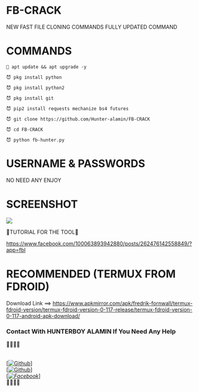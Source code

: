 # FB-CRACK

NEW FAST FILE CLONING COMMANDS FULLY UPDATED COMMAND

# COMMANDS
````
👿 apt update && apt upgrade -y

😈 pkg install python

😈 pkg install python2

😈 pkg install git

😈 pip2 install requests mechanize bs4 futures

😈 git clone https://github.com/Hunter-alamin/FB-CRACK

😈 cd FB-CRACK

😈 python fb-hunter.py

````

# USERNAME & PASSWORDS 
NO NEED ANY ENJOY

# SCREENSHOT
![](https://a.top4top.io/p_21946mtq20.jpg)

💠TUTORIAL FOR THE TOOL💠

https://www.facebook.com/100063893942880/posts/262476142558849/?app=fbl

# RECOMMENDED (TERMUX FROM FDROID)
Download Link ==> https://www.apkmirror.com/apk/fredrik-fornwall/termux-fdroid-version/termux-fdroid-version-0-117-release/termux-fdroid-version-0-117-android-apk-download/

### Contact With HUNTERBOY ALAMIN If You Need Any Help
<b>🔰🔰🔰🔰</b> </br></b></br> <br>[[![Github](https://img.shields.io/badge/Github-[HUNTERBOY_ALAMIN]-blue?style=flat-square&logo=GITHUBlogoColor=blue&labelColor=blue)](https://github.com/Hunter-alamin)] <br> [[![Github](https://img.shields.io/badge/TELEGRAM-[HUNTERBOY_ALAMIN]-red?style=flat-square&logo=TELEGRAMlogoColor=red&labelColor=cyan)](https://t.me/alamin123khan)]<br> [_[![Facebook](https://img.shields.io/badge/Facebook-HUNTERBOY_ALAMIN]-yellow?style=flat-square&logo=facebooklogoColor=green&labelColor=red)](https://www.facebook.com/hunterboy.alamin)_]<br><b>🔰🔰🔰🔰
